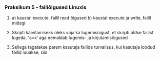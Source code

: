 ### Praksikum 5 - failiõigused Linuxis

1. a) kaustal execute, failil read õigused
   b) kaustal execute ja write, failil midagi

2. Skripti käivitamiseks oleks vaja ka lugemisõigust, et skripti üldse failist lugeda, 'a=x' aga eemaldab lugemis- ja kirjutamisõigused

3. Sellega tagatakse parem kasutaja failide turvalisus, kui kasutaja loodud failid luuakse, siis 
